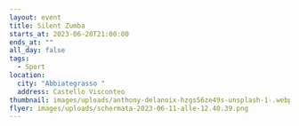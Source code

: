 ```yaml
---
layout: event
title: Silent Zumba
starts_at: 2023-06-20T21:00:00
ends_at: ""
all_day: false
tags:
  - Sport
location:
  city: "Abbiategrasso "
  address: Castello Visconteo
thumbnail: images/uploads/anthony-delanoix-hzgs56ze49s-unsplash-1-.webp
flyer: images/uploads/schermata-2023-06-11-alle-12.40.39.png
---
```

